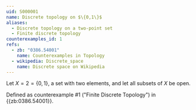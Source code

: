 ```yaml
---
uid: S000001
name: Discrete topology on $\{0,1\}$
aliases:
  - Discrete topology on a two-point set
  - Finite discrete topology
counterexamples_id: 1
refs:
  - zb: "0386.54001"
    name: Counterexamples in Topology
  - wikipedia: Discrete_space
    name: Discrete space on Wikipedia
---
```


Let $X=2=\{0,1\}$, a set with two elements, and
let all subsets of $X$ be open.

Defined as counterexample #1 ("Finite Discrete Topology")
in {{zb:0386.54001}}.
